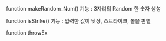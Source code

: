 function makeRandom_Num()
기능 : 3자리의 Random 한 숫자 생성

function isStrike()
기능 : 입력한 값이 낫싱, 스트라이크, 볼을 판별

function throwEx

